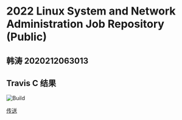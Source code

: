 # 2022 Linux System and Network Administration Job Repository (Public)

## 韩涛 2020212063013

## Travis C 结果

![Build](https://api.travis-ci.com/CUCCS/2022-linux-public-HantaoGG.svg?branch=task04)

[传送](https://github.com/CUCCS/2022-linux-public-HantaoGG/pull/4/checks?check_run_id=6062671101)
